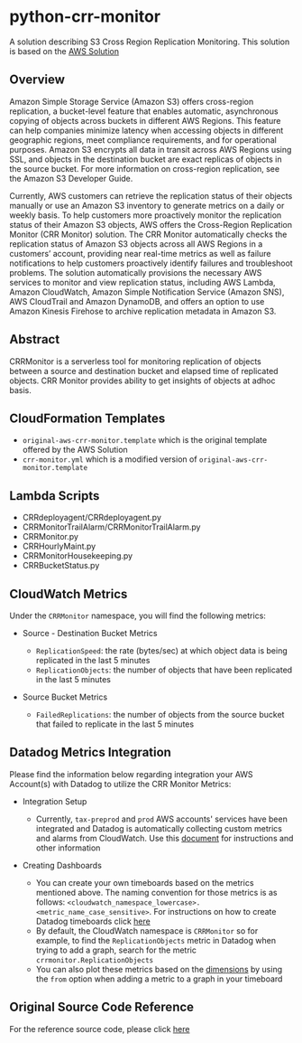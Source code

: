 # python-crr-monitor

A solution describing S3 Cross Region Replication Monitoring. This solution is based on the [AWS
Solution](https://docs.aws.amazon.com/solutions/latest/crr-monitor/overview.html)

## Overview
Amazon Simple Storage Service (Amazon S3) offers cross-region replication, a bucket-level feature that enables automatic, asynchronous copying of objects across buckets in different AWS Regions. This feature can help companies minimize latency when accessing objects in different geographic regions, meet compliance requirements, and for operational purposes. Amazon S3 encrypts all data in transit across AWS Regions using SSL, and objects in the destination bucket are exact replicas of objects in the source bucket. For more information on cross-region replication, see the Amazon S3 Developer Guide.

Currently, AWS customers can retrieve the replication status of their objects manually or use an Amazon S3 inventory to generate metrics on a daily or weekly basis. To help customers more proactively monitor the replication status of their Amazon S3 objects, AWS offers the Cross-Region Replication Monitor (CRR Monitor) solution. The CRR Monitor automatically checks the replication status of Amazon S3 objects across all AWS Regions in a customers’ account, providing near real-time metrics as well as failure notifications to help customers proactively identify failures and troubleshoot problems. The solution automatically provisions the necessary AWS services to monitor and view replication status, including AWS Lambda, Amazon CloudWatch, Amazon Simple Notification Service (Amazon SNS), AWS CloudTrail and Amazon DynamoDB, and offers an option to use Amazon Kinesis Firehose to archive replication metadata in Amazon S3.

## Abstract
CRRMonitor is a serverless tool for monitoring replication of objects between a source and destination bucket and elapsed time of replicated objects.
CRR Monitor provides ability to get insights of objects at adhoc basis.

## CloudFormation Templates
- `original-aws-crr-monitor.template` which is the original template offered by the AWS Solution
- `crr-monitor.yml` which is a modified version of `original-aws-crr-monitor.template`

## Lambda Scripts
- CRRdeployagent/CRRdeployagent.py
- CRRMonitorTrailAlarm/CRRMonitorTrailAlarm.py
- CRRMonitor.py
- CRRHourlyMaint.py
- CRRMonitorHousekeeping.py
- CRRBucketStatus.py

## CloudWatch Metrics
Under the `CRRMonitor` namespace, you will find the following metrics:

- Source - Destination Bucket Metrics
    - `ReplicationSpeed`: the rate (bytes/sec) at which object data is being replicated in the last 5 minutes
    - `ReplicationObjects`: the number of objects that have been replicated in the last 5 minutes

- Source Bucket Metrics
    - `FailedReplications`: the number of objects from the source bucket that failed to replicate in the last 5 minutes

## Datadog Metrics Integration
Please find the information below regarding integration your AWS Account(s) with Datadog to utilize the CRR Monitor Metrics:

 - Integration Setup
    - Currently, `tax-preprod` and `prod` AWS accounts' services have been integrated and Datadog is automatically collecting custom metrics and alarms from CloudWatch. Use this [document](https://thehub.thomsonreuters.com/docs/DOC-2574616-datadog-aws-integration) for instructions and other information

 - Creating Dashboards
    - You can create your own timeboards based on the metrics mentioned above. The naming convention for those metrics is as follows: `<cloudwatch_namespace_lowercase>.<metric_name_case_sensitive>`. For instructions on how to create Datadog timeboards click [here](https://docs.datadoghq.com/graphing/dashboards/timeboard/)
    - By default, the CloudWatch namespace is `CRRMonitor` so for example, to find the `ReplicationObjects` metric in Datadog when trying to add a graph, search for the metric `crrmonitor.ReplicationObjects`
    - You can also plot these metrics based on the [dimensions](#cloudwatch-metrics) by using the `from` option when adding a metric to a graph in your timeboard

## Original Source Code Reference
For the reference source code, please click [here](https://github.com/awslabs/aws-crr-monitor)
